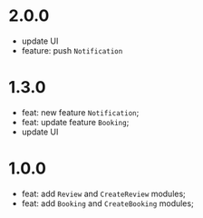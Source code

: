 # 2.0.0
- update UI 
- feature: push `Notification`

# 1.3.0
- feat: new feature `Notification`;
- feat: update feature `Booking`;
- update UI 

# 1.0.0
- feat: add `Review` and `CreateReview` modules;
- feat: add `Booking` and `CreateBooking` modules;
